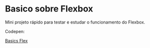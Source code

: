 # Basico sobre Flexbox

Mini projeto rápido para testar e estudar o funcionamento do Flexbox.

Codepen:

[Basics Flex](https://codepen.io/nortonlui/pen/OJpgNXQ)
